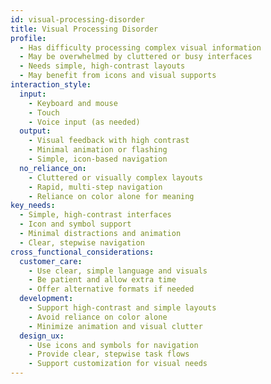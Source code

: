 ```yaml
---
id: visual-processing-disorder 
title: Visual Processing Disorder
profile:
  - Has difficulty processing complex visual information
  - May be overwhelmed by cluttered or busy interfaces
  - Needs simple, high-contrast layouts
  - May benefit from icons and visual supports
interaction_style:
  input:
    - Keyboard and mouse
    - Touch
    - Voice input (as needed)
  output:
    - Visual feedback with high contrast
    - Minimal animation or flashing
    - Simple, icon-based navigation
  no_reliance_on:
    - Cluttered or visually complex layouts
    - Rapid, multi-step navigation
    - Reliance on color alone for meaning
key_needs:
  - Simple, high-contrast interfaces
  - Icon and symbol support
  - Minimal distractions and animation
  - Clear, stepwise navigation
cross_functional_considerations:
  customer_care:
    - Use clear, simple language and visuals
    - Be patient and allow extra time
    - Offer alternative formats if needed
  development:
    - Support high-contrast and simple layouts
    - Avoid reliance on color alone
    - Minimize animation and visual clutter
  design_ux:
    - Use icons and symbols for navigation
    - Provide clear, stepwise task flows
    - Support customization for visual needs
---
```

